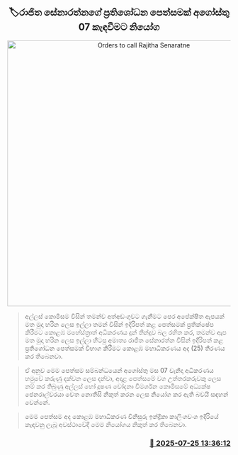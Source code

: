 <p align='center'><b><h2 align='center' title='Orders to call Rajitha Senaratne's revision petition on August 07th'>🏷රාජිත සේනාරත්නගේ ප්‍රතිශෝධන පෙත්සමක් අගෝස්තු 07 කැඳවීමට නියෝග</h2></b></p>
<p align='center'><img src='https://helakuru.sgp1.cdn.digitaloceanspaces.com/esana/images/lib/rajitha-senarathne-archived.jpg' width='600' alt='Orders to call Rajitha Senaratne's revision petition on August 07th'></p>

> අල්ලස් කොමිසම විසින් තමන්ව අත්අඩංගුවට ගැනීමට පෙර අපේක්ෂිත ඇපයක් මත මුදා හරින ලෙස ඉල්ලා තමන් විසින් ඉදිරිපත් කළ පෙත්සමක් ප්‍රතික්ෂේප කිරීමට කොළඹ මහේස්ත්‍රාත් අධිකරණය දුන් තීන්දුව බල රහිත කර, තමන්ව ඇප මත මුදා හරින ලෙස ඉල්ලා හිටපු අමාත්‍ය රාජිත සේනාරත්න විසින් ඉදිරිපත් කළ ප්‍රතිශෝධන පෙත්සමක් විභාග කිරීමට කොළඹ මහාධිකරණය අද (25) තීරණය කර තිබෙනවා.

> ඒ අනුව මෙම පෙත්සම සම්බන්ධයෙන් අගෝස්තු මස 07 වැනිදා අධිකරණය හමුවේ කරුණු දක්වන ලෙස දන්වා, අදාළ පෙත්සමේ වග උත්තරකරුවකු ලෙස නම් කර තිබුණු අල්ලස් හෝ දූෂණ චෝදනා විමර්ශන කොමිසමේ අධ්‍යක්ෂ ජෙනරාල්වරයා වෙත නොතීසි නිකුත් කරන ලෙස නියෝග කර ඇති බවයි සඳහන් වෙන්නේ.

> මෙම පෙත්සම අද කොළඹ මහාධිකරණ විනිසුරු ඉන්ද්‍රිකා කාලිංගවංශ ඉදිරියේ කැඳවනු ලැබූ අවස්ථාවේදී මෙම නියෝගය නිකුත් කර තිබෙනව‍ා.



<h3 align='right'><a href='https://www.helakuru.lk/esana/p/112163/'>📅 2025-07-25 13:36:12</a></h3>
